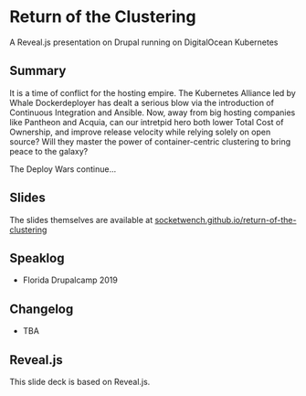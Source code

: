 # Return of the Clustering

A Reveal.js presentation on Drupal running on DigitalOcean Kubernetes

## Summary

It is a time of conflict for the hosting empire. The Kubernetes Alliance led by Whale Dockerdeployer has dealt a serious blow via the introduction of Continuous Integration and Ansible. Now, away from big hosting companies like Pantheon and Acquia, can our intretpid hero both lower Total Cost of Ownership, and improve release velocity while relying solely on open source? Will they master the power of container-centric clustering to bring peace to the galaxy?

The Deploy Wars continue...

## Slides

The slides themselves are available at [socketwench.github.io/return-of-the-clustering](http://socketwench.github.io/return-of-the-clustering)

## Speaklog

* Florida Drupalcamp 2019

## Changelog

* TBA

## Reveal.js

This slide deck is based on Reveal.js.
